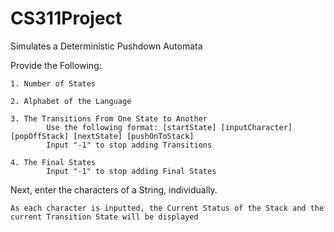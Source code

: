 # CS311Project
Simulates a Deterministic Pushdown Automata 

Provide the Following:
    
    1. Number of States
    
    2. Alphabet of the Language
    
    3. The Transitions From One State to Another
            Use the following format: [startState] [inputCharacter] [popOffStack] [nextState] [pushOnToStack]
            Input "-1" to stop adding Transitions
    
    4. The Final States
            Input "-1" to stop adding Final States
        
Next, enter the characters of a String, individually.
    
    As each character is inputted, the Current Status of the Stack and the current Transition State will be displayed
